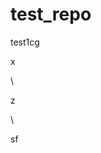 # test_repo
test1cg

































x












\




z





\
































sf




















































































